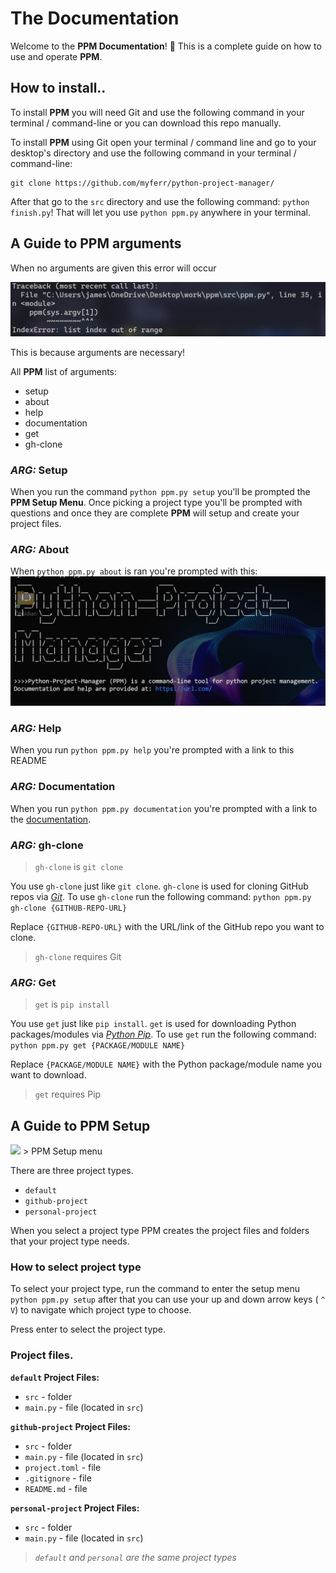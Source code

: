 # The Documentation

Welcome to the **PPM Documentation**! 👋
This is a complete guide on how to use and operate **PPM**.


## How to install..

To install **PPM** you will need Git and use the following command in your terminal / command-line
or you can download this repo manually.

To install **PPM** using Git open your terminal / command line and go to your desktop's directory and use the following command in your terminal / command-line:

```
git clone https://github.com/myferr/python-project-manager/
```

After that go to the `src` directory and use the following command: `python finish.py`! That will let you use `python ppm.py` anywhere in your terminal.

## A Guide to PPM arguments

When no arguments are given this error will occur

<img src="images/Pasted image 20240208013432.png">

This is because arguments are necessary!

All **PPM** list of arguments:
* setup
* about
* help
* documentation
* get
* gh-clone
### *ARG:* Setup

When you run the command `python ppm.py setup` you'll be prompted the **PPM Setup Menu**. Once picking a project type you'll be prompted with questions and once they are complete **PPM** will setup and create your project files.
### *ARG:* About

When `python ppm.py about` is ran you're prompted with this:
<img src="images/Pasted image 20240208030208.png">
### *ARG:* Help

When you run `python ppm.py help` you're prompted with a link to this README

### *ARG:* Documentation

When you run `python ppm.py documentation` you're prompted with a link to the [documentation](docs/Documentation.md).

### *ARG:* gh-clone
> `gh-clone` is `git clone`

You use `gh-clone` just like `git clone`. `gh-clone` is used for cloning GitHub repos via *[Git](https://git-scm.com/)*. To use `gh-clone` run the following command: `python ppm.py gh-clone {GITHUB-REPO-URL}`

Replace `{GITHUB-REPO-URL}` with the URL/link of the GitHub repo you want to clone.
> `gh-clone` requires Git
### *ARG:* Get
> `get` is `pip install`

You use `get` just like `pip install`. `get` is used for downloading Python packages/modules via *[Python Pip](https://pypi.org/)*. To use `get` run the following command: `python ppm.py get {PACKAGE/MODULE NAME}`

Replace `{PACKAGE/MODULE NAME}` with the Python package/module name you want to download.
> `get` requires Pip


## A Guide to PPM Setup

<img src="Pasted image 20240208052658.png">
> PPM Setup menu

There are three project types.
* `default`
* `github-project`
* `personal-project`

When you select a project type PPM creates the project files and folders that your project type needs.

### How to select project type

To select your project type, run the command to enter the setup menu `python ppm.py setup`
after that you can use your up and down arrow keys ( `^`  `V`) to navigate which project type to choose.

Press enter to select the project type.

### Project files.

**`default` Project Files:**
* `src` - folder
* `main.py` - file (located in `src`)

**`github-project` Project Files:**
* `src` - folder
* `main.py` - file (located in `src`)
* `project.toml` - file
* `.gitignore` - file
* `README.md` - file

**`personal-project` Project Files:**
* `src` - folder
* `main.py` - file (located in `src`)

> *`default` and `personal` are the same project types*
